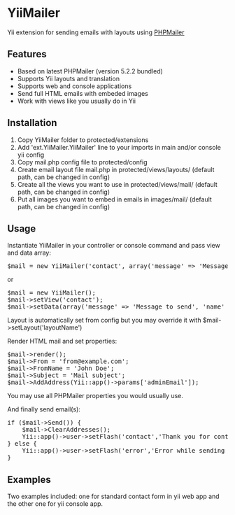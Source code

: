 # YiiMailer

Yii extension for sending emails with layouts using [PHPMailer](http://code.google.com/a/apache-extras.org/p/phpmailer/)

## Features

* Based on latest PHPMailer (version 5.2.2 bundled)
* Supports Yii layouts and translation
* Supports web and console applications
* Send full HTML emails with embeded images
* Work with views like you usually do in Yii


## Installation
1. Copy YiiMailer folder to protected/extensions
2. Add 'ext.YiiMailer.YiiMailer' line to your imports in main and/or console yii config
3. Copy mail.php config file to protected/config
4. Create email layout file mail.php in protected/views/layouts/ (default path, can be changed in config)
5. Create all the views you want to use in protected/views/mail/ (default path, can be changed in config)
6. Put all images you want to embed in emails in images/mail/ (default path, can be changed in config)

## Usage

Instantiate YiiMailer in your controller or console command and pass view and data array:
<pre>
$mail = new YiiMailer('contact', array('message' => 'Message to send', 'name' => 'John Doe', 'description' => 'Contact form'));
</pre>
or
<pre>
$mail = new YiiMailer();
$mail->setView('contact');
$mail->setData(array('message' => 'Message to send', 'name' => 'John Doe', 'description' => 'Contact form'));
</pre>
Layout is automatically set from config but you may override it with $mail->setLayout('layoutName')

Render HTML mail and set properties:
<pre>
$mail->render();
$mail->From = 'from@example.com';
$mail->FromName = 'John Doe';
$mail->Subject = 'Mail subject';
$mail->AddAddress(Yii::app()->params['adminEmail']);
</pre>
You may use all PHPMailer properties you would usually use.

And finally send email(s):
<pre>
if ($mail->Send()) {
	$mail->ClearAddresses();
	Yii::app()->user->setFlash('contact','Thank you for contacting us. We will respond to you as soon as possible.');
} else {
	Yii::app()->user->setFlash('error','Error while sending email: '.$mail->ErrorInfo);
}
</pre>

## Examples

Two examples included: one for standard contact form in yii web app and the other one for yii console app.
